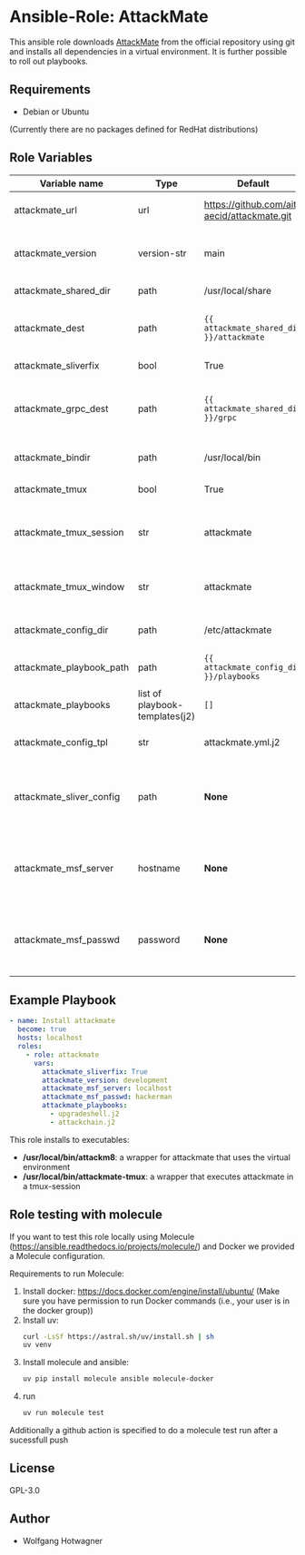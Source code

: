 # Ansible-Role: AttackMate

This ansible role downloads [AttackMate](https://github.com/ait-aecid/attackmate) from the official repository
using git and installs all dependencies in a virtual environment.
It is further possible to roll out playbooks.

## Requirements

- Debian or Ubuntu

(Currently there are no packages defined for RedHat distributions)

## Role Variables

| Variable name                  | Type         | Default                                   | Description                                              |
| ------------------------------ | ------------ | ----------------------------------------- | -------------------------------------------------------- |
| attackmate_url                 | url          | https://github.com/ait-aecid/attackmate.git | Official attackmate repository |
| attackmate_version             | version-str  | main | Version/Branch of the Git-Repository in attackmate_url |
| attackmate_shared_dir          | path         | /usr/local/share | Installation path |
| attackmate_dest                | path         | `{{ attackmate_shared_dir }}/attackmate` | Installation path of the attackmate repository |
| attackmate_sliverfix           | bool         | True | [Install sliver-fix](https://aeciddocs.ait.ac.at/attackmate/development/installation/sliverfix.html#sliver-fix) |
| attackmate_grpc_dest           | path | `{{ attackmate_shared_dir }}/grpc` | Temporary install grpc to this path if sliverfix is enabled |
| attackmate_bindir              | path | /usr/local/bin | Installpath for the tmux-wrapper |
| attackmate_tmux                | bool | True | Deploy tmux-wrapper |
| attackmate_tmux_session        | str  | attackmate | Use this existing session-name for the tmux-wrapper |
| attackmate_tmux_window         | str  | attackmate | The name of the tmux-window for attackmate |
| attackmate_config_dir          | path | /etc/attackmate | Path to the config-directory |
| attackmate_playbook_path       | path | `{{ attackmate_config_dir }}/playbooks` | Path to the playbooks-directory |
| attackmate_playbooks           | list of playbook-templates(j2) | `[]` | List of playbooks to deploy |
| attackmate_config_tpl          | str  | attackmate.yml.j2 | Name of the config-template(jinja) |
| attackmate_sliver_config       | path | **None** | Path to the generated sliver-config. (only needed for sliver-commands) |
| attackmate_msf_server          | hostname | **None** | Hostname of the Metasploit rpcd. (only needed for msf-commands) |
| attackmate_msf_passwd          | password | **None** | Password for the Metasploit rpcd. (only needed for msf-commands) |

## Example Playbook

```yaml
- name: Install attackmate
  become: true
  hosts: localhost
  roles:
    - role: attackmate
      vars:
        attackmate_sliverfix: True
        attackmate_version: development
        attackmate_msf_server: localhost
        attackmate_msf_passwd: hackerman
        attackmate_playbooks:
          - upgradeshell.j2
          - attackchain.j2
```

This role installs to executables:

* **/usr/local/bin/attackm8**: a wrapper for attackmate that uses the virtual environment
* **/usr/local/bin/attackmate-tmux**: a wrapper that executes attackmate in a tmux-session

## Role testing with molecule

If you want to test this role locally using Molecule (https://ansible.readthedocs.io/projects/molecule/) and Docker we provided a Molecule configuration. 

Requirements to run Molecule:

1. Install docker: https://docs.docker.com/engine/install/ubuntu/ (Make sure you have permission to run Docker commands (i.e., your user is in the docker group))
2. Install uv:
   ```bash
   curl -LsSf https://astral.sh/uv/install.sh | sh
   uv venv
   ```
3. Install molecule and ansible:
   ```bash
   uv pip install molecule ansible molecule-docker
   ```
4. run 
   ```bash
   uv run molecule test
   ```

Additionally a github action is specified to do a molecule test run after a sucessfull push

## License

GPL-3.0

## Author

- Wolfgang Hotwagner
